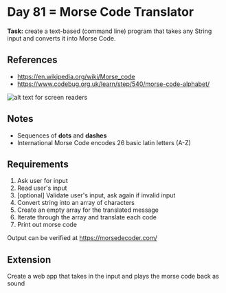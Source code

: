 # Day 81 = Morse Code Translator

**Task:** create a text-based (command line) program that takes any String input and converts it into Morse Code.

## References 

- https://en.wikipedia.org/wiki/Morse_code
- https://www.codebug.org.uk/learn/step/540/morse-code-alphabet/

![alt text for screen readers](https://www.boxentriq.com/img/morse-code/morse-code-overview.png "Text to show on mouseover")

## Notes
- Sequences of **dots** and **dashes**
- International Morse Code encodes 26 basic latin letters (A-Z)


## Requirements
1. Ask user for input
2. Read user's input
3. [optional] Validate user's input, ask again if invalid input
4. Convert string into an array of characters
5. Create an empty array for the translated message
6. Iterate through the array and translate each code
7. Print out morse code

Output can be verified at https://morsedecoder.com/

## Extension
Create a web app that takes in the input and plays the morse code back as sound